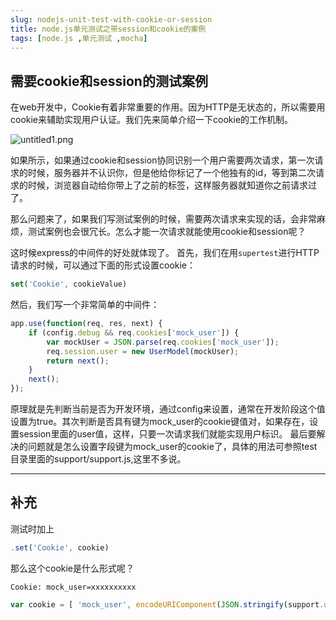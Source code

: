 ```yaml
---
slug: nodejs-unit-test-with-cookie-or-session
title: node.js单元测试之带session和cookie的案例
tags: [node.js ,单元测试 ,mocha]
---
```


## 需要cookie和session的测试案例

在web开发中，Cookie有着非常重要的作用。因为HTTP是无状态的，所以需要用cookie来辅助实现用户认证。我们先来简单介绍一下cookie的工作机制。

 ![untitled1.png](https://static.gaoqixhb.com/Fi6_lmeCZp8ajtBAjW6Ic7dfdALE)

如果所示，如果通过cookie和session协同识别一个用户需要两次请求，第一次请求的时候，服务器并不认识你，但是他给你标记了一个他独有的id，等到第二次请求的时候，浏览器自动给你带上了之前的标签，这样服务器就知道你之前请求过了。

那么问题来了，如果我们写测试案例的时候，需要两次请求来实现的话，会非常麻烦，测试案例也会很冗长。怎么才能一次请求就能使用cookie和session呢？

这时候express的中间件的好处就体现了。
首先，我们在用`supertest`进行HTTP请求的时候，可以通过下面的形式设置cookie：

```js
set('Cookie', cookieValue)
```

然后，我们写一个非常简单的中间件：

```js
app.use(function(req, res, next) {
    if (config.debug && req.cookies['mock_user']) {
        var mockUser = JSON.parse(req.cookies['mock_user']);
        req.session.user = new UserModel(mockUser);
        return next();
    }
    next();
});
```

原理就是先判断当前是否为开发环境，通过config来设置，通常在开发阶段这个值设置为true。其次判断是否具有键为mock_user的cookie键值对，如果存在，设置session里面的user值，这样，只要一次请求我们就能实现用户标识。
最后要解决的问题就是怎么设置字段键为mock_user的cookie了，具体的用法可参照test目录里面的support/support.js,这里不多说。

----

## 补充

测试时加上
```js
.set('Cookie', cookie)
```

那么这个cookie是什么形式呢？

`Cookie: mock_user=xxxxxxxxxx`

```js
var cookie = [ 'mock_user', encodeURIComponent(JSON.stringify(support.user))].join('=');
```

